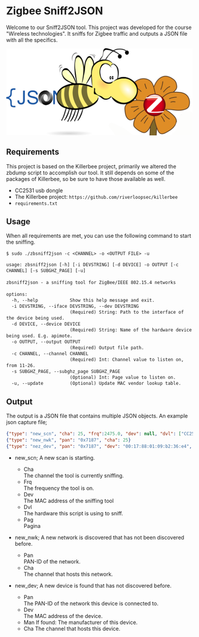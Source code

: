 # Zigbee Sniff2JSON
Welcome to our Sniff2JSON tool. This project was developed for the course "Wireless technologies". It sniffs for Zigbee traffic and outputs a JSON file with all the specifics.

![logo](./logo.png)


## Requirements

This project is based on the Killerbee project, primarily we altered the zbdump script to accomplish our tool. It still depends on some of the packages of Killerbee, so be sure to have those available as well.

- CC2531 usb dongle
- The Killerbee project: `https://github.com/riverloopsec/killerbee`
- `requirements.txt`


## Usage

When all requirements are met, you can use the following command to start the sniffing.

```shell
$ sudo ./zbsniff2json -c <CHANNEL> -o <OUTPUT FILE> -u
```

```
usage: zbsniff2json [-h] [-i DEVSTRING] [-d DEVICE] -o OUTPUT [-c CHANNEL] [-s SUBGHZ_PAGE] [-u]

zbsniff2json - a sniffing tool for ZigBee/IEEE 802.15.4 networks

options:
  -h, --help            Show this help message and exit.
  -i DEVSTRING, --iface DEVSTRING, --dev DEVSTRING
                        (Required) String: Path to the interface of the device being used.
  -d DEVICE, --device DEVICE
                        (Required) String: Name of the hardware device being used. E.g. apimote.
  -o OUTPUT, --output OUTPUT
                        (Required) Output file path.
  -c CHANNEL, --channel CHANNEL
                        (Required) Int: Channel value to listen on, from 11-26.
  -s SUBGHZ_PAGE, --subghz_page SUBGHZ_PAGE
                        (Optional) Int: Page value to listen on.
  -u, --update          (Optional) Update MAC vendor lookup table.
```

## Output

The output is a JSON file that contains multiple JSON objects. An example json capture file;

```JSON
{"type": "new_scn", "cha": 25, "frq":2475.0, "dev": null, "dvl": ["CC2531 USB Dongle (1:6)"], "pag":0}
{"type": "new_nwk", "pan": "0x7187", "cha": 25}
{"type": "nez_dev", "pan": "0x7187", "dev": "00:17:88:01:09:b2:36:e4", "man": "Philips Lighting BV", "cha": 25}
```

- new_scn; A new scan is starting.
  - Cha \
  The channel the tool is currently sniffing.
  - Frq \
  The frequency the tool is on.
  - Dev \
  The MAC address of the sniffing tool
  - Dvl \
  The hardware this script is using to sniff.
  - Pag \
  Pagina
    
- new_nwk; A new network is discovered that has not been discovered before.
  - Pan \
  PAN-ID of the network.
  - Cha \
  The channel that hosts this network.
- new_dev; A new device is found that has not discovered before.
  - Pan \
  The PAN-ID of the network this device is connected to.
  - Dev \
  The MAC address of the device.
  - Man
  If found: The manufacturer of this device.
  - Cha
  The channel that hosts this device.
